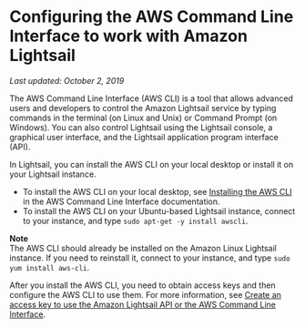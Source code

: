 # Configuring the AWS Command Line Interface to work with Amazon Lightsail<a name="lightsail-how-to-set-up-and-configure-aws-cli"></a>

 *Last updated: October 2, 2019* 

The AWS Command Line Interface \(AWS CLI\) is a tool that allows advanced users and developers to control the Amazon Lightsail service by typing commands in the terminal \(on Linux and Unix\) or Command Prompt \(on Windows\)\. You can also control Lightsail using the Lightsail console, a graphical user interface, and the Lightsail application program interface \(API\)\.

In Lightsail, you can install the AWS CLI on your local desktop or install it on your Lightsail instance\.
+ To install the AWS CLI on your local desktop, see [Installing the AWS CLI](http://docs.aws.amazon.com/cli/latest/userguide/installing.html) in the AWS Command Line Interface documentation\.
+ To install the AWS CLI on your Ubuntu\-based Lightsail instance, connect to your instance, and type `sudo apt-get -y install awscli`\.

**Note**  
The AWS CLI should already be installed on the Amazon Linux Lightsail instance\. If you need to reinstall it, connect to your instance, and type `sudo yum install aws-cli`\.

After you install the AWS CLI, you need to obtain access keys and then configure the AWS CLI to use them\. For more information, see [Create an access key to use the Amazon Lightsail API or the AWS Command Line Interface](lightsail-how-to-set-up-access-keys-to-use-sdk-api-cli.md)\.